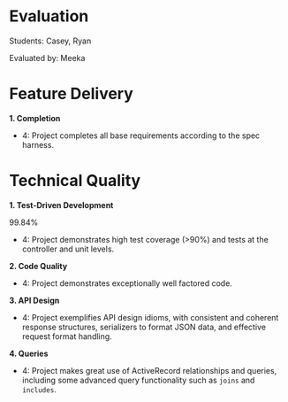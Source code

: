 # Evaluation

Students: Casey, Ryan 

Evaluated by: Meeka

# Feature Delivery

**1. Completion**

* 4: Project completes all base requirements according to the spec harness.

# Technical Quality

**1. Test-Driven Development**

99.84%

* 4: Project demonstrates high test coverage (>90%) and tests at the controller and unit levels.

**2. Code Quality**

* 4: Project demonstrates exceptionally well factored code.

**3. API Design**

* 4: Project exemplifies API design idioms, with consistent and coherent response structures, serializers to format JSON data, and effective request format handling.

**4. Queries**

* 4: Project makes great use of ActiveRecord relationships and queries, including some advanced query functionality such as `joins` and `includes`.

